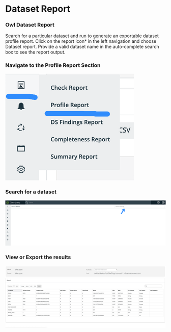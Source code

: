# Dataset Report

### Owl Dataset Report <a href="#owl-weekly-rollup-reports" id="owl-weekly-rollup-reports"></a>

Search for a particular dataset and run to generate an exportable dataset profile report. Click on the report icon\* in the left navigation and choose Dataset report. Provide a valid dataset name in the auto-complete search box to see the report output.

### Navigate to the Profile Report Section

![](<../../.gitbook/assets/image (99).png>)

### Search for a dataset&#x20;

![](<../../.gitbook/assets/image (125).png>)



### View or Export the results

![](<../../.gitbook/assets/Screen Shot 2020-05-07 at 6.53.09 PM.png>)
